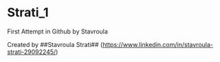 # Strati_1
First Attempt in Github by Stavroula

Created by ##Stavroula Strati## (https://www.linkedin.com/in/stavroula-strati-29092245/) 

